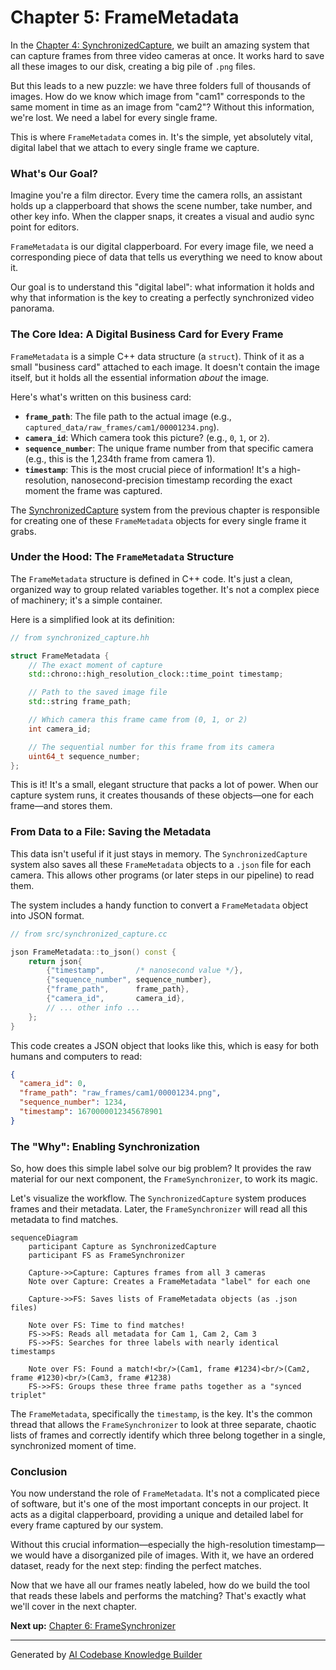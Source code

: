 # Chapter 5: FrameMetadata

In the [Chapter 4: SynchronizedCapture](04_synchronizedcapture_.md), we built an amazing system that can capture frames from three video cameras at once. It works hard to save all these images to our disk, creating a big pile of `.png` files.

But this leads to a new puzzle: we have three folders full of thousands of images. How do we know which image from "cam1" corresponds to the same moment in time as an image from "cam2"? Without this information, we're lost. We need a label for every single frame.

This is where `FrameMetadata` comes in. It's the simple, yet absolutely vital, digital label that we attach to every single frame we capture.

### What's Our Goal?

Imagine you're a film director. Every time the camera rolls, an assistant holds up a clapperboard that shows the scene number, take number, and other key info. When the clapper snaps, it creates a visual and audio sync point for editors.

`FrameMetadata` is our digital clapperboard. For every image file, we need a corresponding piece of data that tells us everything we need to know about it.

Our goal is to understand this "digital label": what information it holds and why that information is the key to creating a perfectly synchronized video panorama.

### The Core Idea: A Digital Business Card for Every Frame

`FrameMetadata` is a simple C++ data structure (a `struct`). Think of it as a small "business card" attached to each image. It doesn't contain the image itself, but it holds all the essential information *about* the image.

Here's what's written on this business card:
*   **`frame_path`**: The file path to the actual image (e.g., `captured_data/raw_frames/cam1/00001234.png`).
*   **`camera_id`**: Which camera took this picture? (e.g., `0`, `1`, or `2`).
*   **`sequence_number`**: The unique frame number from that specific camera (e.g., this is the 1,234th frame from camera 1).
*   **`timestamp`**: This is the most crucial piece of information! It's a high-resolution, nanosecond-precision timestamp recording the exact moment the frame was captured.

The [SynchronizedCapture](04_synchronizedcapture_.md) system from the previous chapter is responsible for creating one of these `FrameMetadata` objects for every single frame it grabs.

### Under the Hood: The `FrameMetadata` Structure

The `FrameMetadata` structure is defined in C++ code. It's just a clean, organized way to group related variables together. It's not a complex piece of machinery; it's a simple container.

Here is a simplified look at its definition:

```cpp
// from synchronized_capture.hh

struct FrameMetadata {
    // The exact moment of capture
    std::chrono::high_resolution_clock::time_point timestamp;

    // Path to the saved image file
    std::string frame_path;

    // Which camera this frame came from (0, 1, or 2)
    int camera_id;

    // The sequential number for this frame from its camera
    uint64_t sequence_number;
};
```
This is it! It's a small, elegant structure that packs a lot of power. When our capture system runs, it creates thousands of these objects—one for each frame—and stores them.

### From Data to a File: Saving the Metadata

This data isn't useful if it just stays in memory. The `SynchronizedCapture` system also saves all these `FrameMetadata` objects to a `.json` file for each camera. This allows other programs (or later steps in our pipeline) to read them.

The system includes a handy function to convert a `FrameMetadata` object into JSON format.

```cpp
// from src/synchronized_capture.cc

json FrameMetadata::to_json() const {
    return json{
        {"timestamp",       /* nanosecond value */},
        {"sequence_number", sequence_number},
        {"frame_path",      frame_path},
        {"camera_id",       camera_id},
        // ... other info ...
    };
}
```
This code creates a JSON object that looks like this, which is easy for both humans and computers to read:
```json
{
  "camera_id": 0,
  "frame_path": "raw_frames/cam1/00001234.png",
  "sequence_number": 1234,
  "timestamp": 1670000012345678901
}
```

### The "Why": Enabling Synchronization

So, how does this simple label solve our big problem? It provides the raw material for our next component, the `FrameSynchronizer`, to work its magic.

Let's visualize the workflow. The `SynchronizedCapture` system produces frames and their metadata. Later, the `FrameSynchronizer` will read all this metadata to find matches.

```mermaid
sequenceDiagram
    participant Capture as SynchronizedCapture
    participant FS as FrameSynchronizer
    
    Capture->>Capture: Captures frames from all 3 cameras
    Note over Capture: Creates a FrameMetadata "label" for each one
    
    Capture->>FS: Saves lists of FrameMetadata objects (as .json files)
    
    Note over FS: Time to find matches!
    FS->>FS: Reads all metadata for Cam 1, Cam 2, Cam 3
    FS->>FS: Searches for three labels with nearly identical timestamps
    
    Note over FS: Found a match!<br/>(Cam1, frame #1234)<br/>(Cam2, frame #1230)<br/>(Cam3, frame #1238)
    FS->>FS: Groups these three frame paths together as a "synced triplet"
```

The `FrameMetadata`, specifically the `timestamp`, is the key. It's the common thread that allows the `FrameSynchronizer` to look at three separate, chaotic lists of frames and correctly identify which three belong together in a single, synchronized moment of time.

### Conclusion

You now understand the role of `FrameMetadata`. It's not a complicated piece of software, but it's one of the most important concepts in our project. It acts as a digital clapperboard, providing a unique and detailed label for every frame captured by our system.

Without this crucial information—especially the high-resolution timestamp—we would have a disorganized pile of images. With it, we have an ordered dataset, ready for the next step: finding the perfect matches.

Now that we have all our frames neatly labeled, how do we build the tool that reads these labels and performs the matching? That's exactly what we'll cover in the next chapter.

**Next up:** [Chapter 6: FrameSynchronizer](06_framesynchronizer_.md)

---

Generated by [AI Codebase Knowledge Builder](https://github.com/The-Pocket/Tutorial-Codebase-Knowledge)